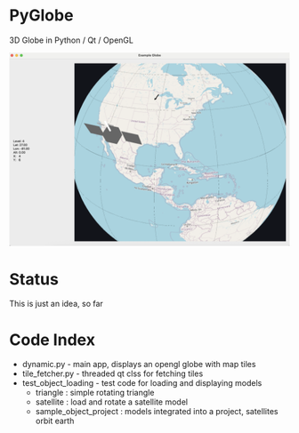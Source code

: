 # PyGlobe
3D Globe in Python / Qt / OpenGL

![Alt text](globe.png?raw=true "Title")


# Status
This is just an idea, so far

# Code Index
- dynamic.py - main app, displays an opengl globe with map tiles
- tile_fetcher.py - threaded qt clss for fetching tiles
- test_object_loading  - test code for loading and displaying models
    - triangle : simple rotating triangle
    - satellite : load and rotate a satellite model
    - sample_object_project : models integrated into a project, satellites orbit earth
